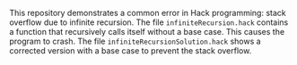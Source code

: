 This repository demonstrates a common error in Hack programming: stack overflow due to infinite recursion. The file `infiniteRecursion.hack` contains a function that recursively calls itself without a base case. This causes the program to crash. The file `infiniteRecursionSolution.hack` shows a corrected version with a base case to prevent the stack overflow.